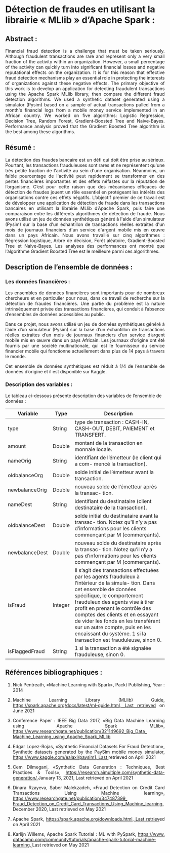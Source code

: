 # Détection de fraudes en utilisant la librairie « MLlib » d’Apache Spark :

## Abstract :
<div align="justify">
Financial fraud detection is a challenge that must be taken seriously. Although fraudulent transactions are rare and represent only a very small fraction of the activity within an organization. However, a small percentage of the activity can quickly turn into significant financial losses and negative reputational effects on the organization. It is for this reason that effective fraud detection mechanisms play an essential role in protecting the interests of organizations against these negative effects. The primary objective of this work is to develop an application for detecting fraudulent transactions using the Apache Spark MLlib library, then compare the different fraud detection algorithms. We used a synthetic dataset generated using a simulator (Pysim) based on a sample of actual transactions pulled from a month's financial logs from a mobile money service implemented in an African country. We worked on five algorithms: Logistic Regression, Decision Tree, Random Forest, Gradient-Boosted Tree and Naive-Bayes. Performance analysis proved that the Gradient Boosted Tree algorithm is the best among these algorithms.
</div>


## Résumé :

<div align="justify">
La détection des fraudes bancaire est un défi qui doit être prise au sérieux. Pourtant, les transactions frauduleuses sont rares et ne représentent qu'une très petite fraction de l'activité au sein d'une organisation. Néanmoins, un faible pourcentage de l'activité peut rapidement se transformer en des pertes financières importantes et des effets néfastes sur la réputation de l’organisme.  C’est pour cette raison que des mécanismes efficaces de détection de fraudes jouent un rôle essentiel en protégeant les intérêts des organisations contre ces effets négatifs. L’objectif premier de ce travail est de développer une application de détection de fraude dans les transactions bancaires en utilisant la librairie MLlib d’Apache Spark, puis faire une comparaison entre les différents algorithmes de détection de fraude. Nous avons utilisé un jeu de données synthétiques généré à l'aide d’un simulateur (Pysim) sur la base d'un échantillon de transactions réelles extraites d'un mois de journaux financiers d'un service d'argent mobile mis en œuvre dans un pays Africain. Nous avons travaillé sur cinq algorithmes : Régression logistique, Arbre de décision, Forêt aléatoire, Gradient-Boosted Tree et Naive-Bayes. Les analyses des performances ont montré que l’algorithme Gradient Boosted Tree est le meilleure parmi ces algorithmes.
</div>


## Description de l’ensemble de données :

### Les données financières :

<div align="justify">
Les ensembles de données financières sont importants pour de nombreux chercheurs et en particulier pour nous, dans ce travail de recherche sur la détection de fraudes financières. Une partie du problème est la nature intrinsèquement privée des transactions financières, qui conduit à l’absence d’ensembles de données accessibles au public.

Dans ce projet, nous avons utilisé un jeu de données synthétiques généré à l’aide d’un simulateur (Pysim) sur la base d’un échantillon de transactions réelles extraites d’un mois de journaux financiers d’un service d’argent mobile mis en œuvre dans un pays Africain. Les journaux d’origine ont été fournis par une société multinationale, qui est le fournisseur du service financier mobile qui fonctionne actuellement dans plus de 14 pays à travers le monde.

Cet ensemble de données synthétiques est réduit à 1/4 de l’ensemble de données d’origine et il est disponible sur Kaggle. 
 </div>


### Description des variables :

Le tableau ci-dessous présente description des variables de l’ensemble de données :
 


|Variable|Type|Description|
| - | - | - |
|type|String|type de transaction : CASH-IN, CASH-OUT, DEBIT, PAIEMENT et TRANSFERT.|
|amount|Double|montant de la transaction en monnaie locale.|
|nameOrig|String|identifiant de l’émetteur (le client qui a com- mencé la transaction).|
|oldbalanceOrg|Double|solde initial de l’émetteur avant la transaction.|
|newbalanceOrig|Double|nouveau solde de l’émetteur après la transac- tion.|
|nameDest|String|identifiant du destinataire (client destinataire de la transaction).|
|oldbalanceDest|Double|solde initial du destinataire avant la transac- tion. Notez qu’il n’y a pas d’informations pour les clients commençant par M (commerçants).|
|newbalanceDest|Double|nouveau solde du destinataire après la transac- tion. Notez qu’il n’y a pas d’informations pour les clients commençant par M (commerçants).|
|isFraud|Integer|Il s’agit des transactions effectuées par les agents frauduleux à l’intérieur de la simula- tion. Dans cet ensemble de données spécifique, le comportement frauduleux des agents vise à tirer profit en prenant le contrôle des comptes des clients et en essayant de vider les fonds en les transférant sur un autre compte, puis en les encaissant du système. 1 si la transaction est frauduleuse, sinon 0.|
|isFlaggedFraud|String|1 si la transaction a été signalée frauduleuse, sinon 0.|

## Références bibliographiques :

<div align="justify">
 

1. Nick Pentreath, «Machine Learning with Spark», Packt Publishing, Year : 2014
 
1. Machine Learning Library (MLlib) Guide, [https://spark.apache.org/docs/latest/ml-guide.html, Last retrieved](https://spark.apache.org/docs/latest/ml-guide.html) on June 2021

1. Conference Paper : IEEE Big Data 2017, «Big Data Machine Learning using Apache Spark MLlib», [https://www.researchgate.net/publication/321149692_Big_Data_ Machine_Learning_using_Apache_Spark_MLlib](https://www.researchgate.net/publication/321149692_Big_Data_Machine_Learning_using_Apache_Spark_MLlib)

1. Edgar Lopez-Rojas, «Synthetic Financial Datasets For Fraud Detection», Synthetic datasets generated by the PaySim mobile money simulator, [https://www.kaggle.com/ealaxi/paysim1, Last ](https://www.kaggle.com/ealaxi/paysim1)retrieved on April 2021

1. Cem Dilmegani, «Synthetic Data Generation : Techniques, Best Practices & Tools», [https://research.aimultiple.com/synthetic-data-generation/ ](https://research.aimultiple.com/synthetic-data-generation/)January 13, 2021, Last retrieved on April 2021

1. Dinara Rzayeva, Saber Malekzadeh, «Fraud Detection on Credit Card Transactions Using Machine learning», [https://www.researchgate.net/publication/347487399_ Fraud_Detection_on_Credit_Card_Transactions_Using_Machine_learning, ](https://www.researchgate.net/publication/347487399_Fraud_Detection_on_Credit_Card_Transactions_Using_Machine_learning)December 2020, Last retrieved on May 2021

1. Apache Spark, [https://spark.apache.org/downloads.html, Last retriev](https://spark.apache.org/downloads.html)ed on April 2021

1. Karlijn Willems, Apache Spark Tutorial : ML with PySpark, [https://www. datacamp.com/community/tutorials/apache-spark-tutorial-machine-learning, ](https://www.datacamp.com/community/tutorials/apache-spark-tutorial-machine-learning)Last retrieved on May 2021

 </div>
